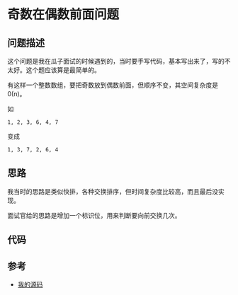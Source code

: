 # 奇数在偶数前面问题

## 问题描述

这个问题是我在瓜子面试的时候遇到的，当时要手写代码，基本写出来了，写的不太好。这个题应该算是最简单的。

有这样一个整数数组，要把奇数放到偶数前面，但顺序不变，其空间复杂度是0(n)。

如
```
1, 2, 3, 6, 4, 7
```

变成
```
1, 3, 7, 2, 6, 4
```

## 思路

我当时的思路是类似快排，各种交换排序，但时间复杂度比较高，而且最后没实现。

面试官给的思路是增加一个标识位，用来判断要向前交换几次。


## 代码

## 参考

- [我的源码](https://github.com/wardensky/blogs/blob/master/00.source-code/blogs/algorithm/src/main/java/com/zch/blogs/algorithm/topic/EvenOdd.java)
